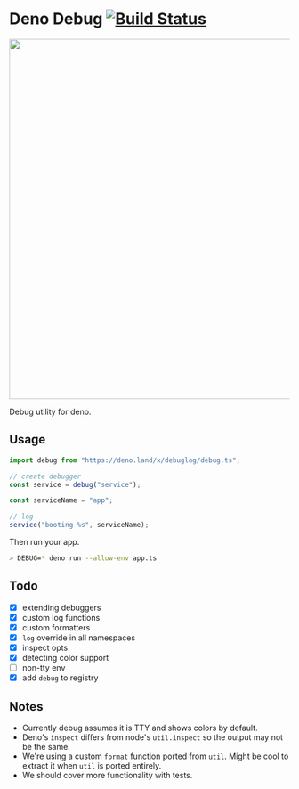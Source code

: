 # Deno Debug [![Build Status](https://travis-ci.org/rista404/deno-debug.svg?branch=master)](https://travis-ci.org/rista404/deno-debug)

<img width="647" src="https://raw.githubusercontent.com/rista404/deno-debug/master/demo.png">

Debug utility for deno.

## Usage

```javascript
import debug from "https://deno.land/x/debuglog/debug.ts";

// create debugger
const service = debug("service");

const serviceName = "app";

// log
service("booting %s", serviceName);
```

Then run your app.

```sh
> DEBUG=* deno run --allow-env app.ts
```

## Todo

- [x] extending debuggers
- [x] custom log functions
- [x] custom formatters
- [x] `log` override in all namespaces
- [x] inspect opts
- [x] detecting color support
- [ ] non-tty env
- [x] add `debug` to registry

## Notes

- Currently debug assumes it is TTY and shows colors by default.
- Deno's `inspect` differs from node's `util.inspect` so the output may not be
  the same.
- We're using a custom `format` function ported from `util`. Might be cool to
  extract it when `util` is ported entirely.
- We should cover more functionality with tests.
